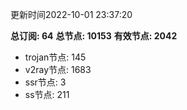 更新时间2022-10-01 23:37:20

**总订阅: 64**
**总节点: 10153**
**有效节点: 2042**
- trojan节点: 145
- v2ray节点: 1683
- ssr节点: 3
- ss节点: 211

